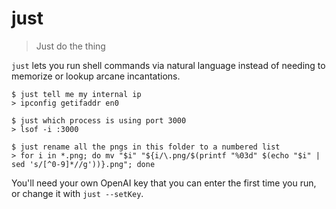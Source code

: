 # just

> Just do the thing

`just` lets you run shell commands via natural language instead of needing to memorize or lookup arcane incantations.

```
$ just tell me my internal ip
> ipconfig getifaddr en0

$ just which process is using port 3000
> lsof -i :3000

$ just rename all the pngs in this folder to a numbered list
> for i in *.png; do mv "$i" "${i/\.png/$(printf "%03d" $(echo "$i" | sed 's/[^0-9]*//g'))}.png"; done
```

You'll need your own OpenAI key that you can enter the first time you run, or change it with `just --setKey`.
